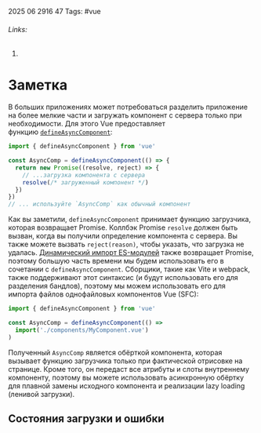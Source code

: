2025 06 2916 47
Tags: #vue 
###### Links: 
1) 
# Заметка
В больших приложениях может потребоваться разделить приложение на более мелкие части и загружать компонент с сервера только при необходимости. Для этого Vue предоставляет функцию [`defineAsyncComponent`](https://ru.vuejs.org/api/general.html#defineasynccomponent):
```js
import { defineAsyncComponent } from 'vue'

const AsyncComp = defineAsyncComponent(() => {
  return new Promise((resolve, reject) => {
    // ...загрузка компонента с сервера
    resolve(/* загруженный компонент */)
  })
})
// ... используйте `AsyncComp` как обычный компонент
```
Как вы заметили, `defineAsyncComponent` принимает функцию загрузчика, которая возвращает Promise. Коллбэк Promise `resolve` должен быть вызван, когда вы получили определение компонента с сервера. Вы также можете вызвать `reject(reason)`, чтобы указать, что загрузка не удалась.
[Динамический импорт ES-модулей](https://developer.mozilla.org/en-US/docs/Web/JavaScript/Reference/Operators/import) также возвращает Promise, поэтому большую часть времени мы будем использовать его в сочетании с `defineAsyncComponent`. Сборщики, такие как Vite и webpack, также поддерживают этот синтаксис (и будут использовать его для разделения бандлов), поэтому мы можем использовать его для импорта файлов однофайловых компонентов Vue (SFC):
```js
import { defineAsyncComponent } from 'vue'

const AsyncComp = defineAsyncComponent(() =>
  import('./components/MyComponent.vue')
)
```
Полученный `AsyncComp` является обёрткой компонента, которая вызывает функцию загрузчика только при фактической отрисовке на странице. Кроме того, он передаст все атрибуты и слоты внутреннему компоненту, поэтому вы можете использовать асинхронную обёртку для плавной замены исходного компонента и реализации lazy loading (ленивой загрузки).
## Состояния загрузки и ошибки
